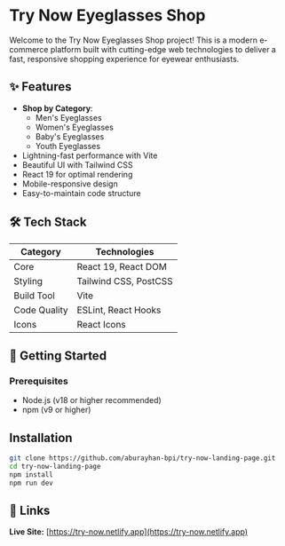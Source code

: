 # Try Now Eyeglasses Shop

Welcome to the Try Now Eyeglasses Shop project! This is a modern e-commerce platform built with cutting-edge web technologies to deliver a fast, responsive shopping experience for eyewear enthusiasts.

## ✨ Features

- **Shop by Category**:
  - Men's Eyeglasses
  - Women's Eyeglasses
  - Baby's Eyeglasses
  - Youth Eyeglasses
- Lightning-fast performance with Vite
- Beautiful UI with Tailwind CSS
- React 19 for optimal rendering
- Mobile-responsive design
- Easy-to-maintain code structure

## 🛠️ Tech Stack

| Category       | Technologies                          |
|----------------|---------------------------------------|
| Core           | React 19, React DOM                   |
| Styling        | Tailwind CSS, PostCSS                 |
| Build Tool     | Vite                                  |
| Code Quality   | ESLint, React Hooks                   |
| Icons          | React Icons                           |

## 🚀 Getting Started

### Prerequisites
- Node.js (v18 or higher recommended)
- npm (v9 or higher)

## Installation
```bash
git clone https://github.com/aburayhan-bpi/try-now-landing-page.git
cd try-now-landing-page
npm install
npm run dev
```
## 🔗 Links
**Live Site:** [https://try-now.netlify.app](https://try-now.netlify.app)